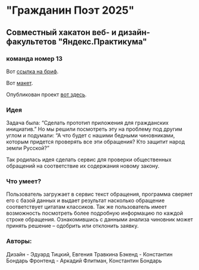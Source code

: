 # "Гражданин Поэт 2025" 
## Совместный хакатон веб- и дизайн-факультетов "Яндекс.Практикума"
### команда номер 13
Вот [ссылка на бриф](https://www.notion.so/2025-c8543acca3bb411c88734a322cd3de0f).

Вот [макет](https://www.figma.com/file/kG1A96YCcJuqrh2nMlNnHq/%D0%AF%D0%BD%D0%B4%D0%B5%D0%BA%D1%81.%D0%A5%D0%B0%D0%BA%D0%B0%D1%82%D0%BE%D0%BD-2025-Copy?node-id=0%3A1).

Опубликован проект [вот здесь](https://konjvpaljto.github.io/2025/). 

### Идея 
Задача была: “Сделать прототип приложения для гражданских инициатив.”
Но мы решили посмотреть эту на проблему под другим углом и подумали: 
“А что будет с нашими бедными чиновниками, которым придется проверять все эти обращения? Кто защитит народ земли Русской?”

Так родилась идея сделать сервис для  проверки общественных обращений на соответствие их содержания новому закону.

### Что умеет? 
Пользователь загружает в сервис текст обращения, программа сверяет его с базой данных и выдает результат насколько обращение соответствует цитатам классиков.
Так же пользователь имеет возможность посмотреть более подробную информацию по каждой строке обращения.
Ознакомившись с данными анализа чиновник может принять решение – одобрить или отклонить заявку.

### Авторы: 
Дизайн - Эдуард Тицкий, Евгения Травкина
Бэкенд - Константин Бондарь
Фронтенд - Аркадий Флитман, Константин Бондарь
